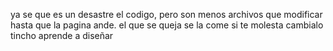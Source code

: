ya se que es un desastre el codigo, pero son menos archivos que modificar hasta que la pagina ande.
el que se queja se la come
si te molesta cambialo
tincho aprende a diseñar

